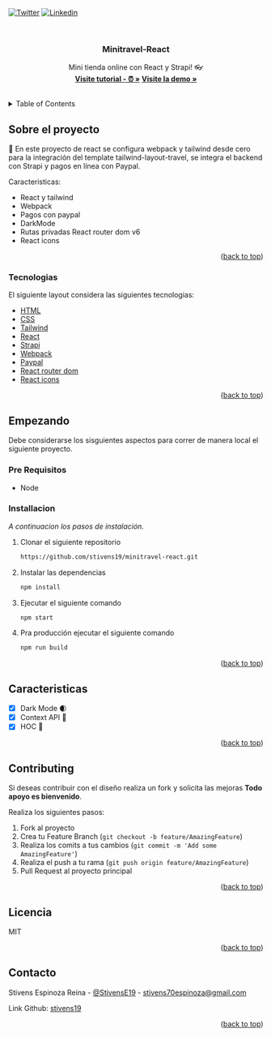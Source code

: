 <div id="top"></div>

[![Twitter](https://img.shields.io/badge/Twitter-1DA1F2?style=for-the-badge&logo=twitter&logoColor=white)](https://twitter.com/StivensE19)
[![Linkedin](https://img.shields.io/badge/LinkedIn-0077B5?style=for-the-badge&logo=linkedin&logoColor=white)](https://www.linkedin.com/in/stivens-espinoza-11954b184/)



<!-- PROJECT LOGO -->
<br />
<div align="center">

  <h3 align="center">Minitravel-React</h3>

  <p align="center">
    Mini tienda online con React y Strapi! 👓
    <br />
    <a href="https://www.youtube.com/channel/UCE4fUc_1EDWr4YTj2w_eaWA"><strong>Visite tutorial - ⏰ »</strong></a>
    <a href="https://minitravel-react.netlify.app/"><strong>Visite la demo »</strong></a>
    <br />
    <br />

  </p>
</div>



<!-- TABLE OF CONTENTS -->
<details>
  <summary>Table of Contents</summary>
  <ol>
    <li>
      <a href="#sobre-el-proyecto">Sobre el proyecto 🚀</a>
      <ul>
        <li><a href="#tecnologias">Tecnologias</a></li>
      </ul>
    </li>
    <li>
      <a href="#empezando">Empezando</a>
      <ul>
        <li><a href="#pre-requisitos">Pre requisitos</a></li>
        <li><a href="#installacion">Instalacion</a></li>
      </ul>
    </li>
    <li><a href="#caracteristicas">Caracteristicas</a></li>
    <li><a href="#contribuir">Contribuir</a></li>
    <li><a href="#licencia">Licencia</a></li>
    <li><a href="#contacto">Contacto</a></li>
  </ol>
</details>



<!-- ABOUT THE PROJECT -->
## Sobre el proyecto

🚀 En este proyecto de react se configura webpack y tailwind desde cero para la integración del template tailwind-layout-travel, se integra el backend con Strapi y pagos en línea con Paypal.

Caracteristicas:
* React y tailwind
* Webpack
* Pagos con paypal
* DarkMode
* Rutas privadas React router dom v6
* React icons


<p align="right">(<a href="#top">back to top</a>)</p>



### Tecnologias

El siguiente layout considera las siguientes tecnologias:

* [HTML](https://developer.mozilla.org/es/docs/Web/HTML)
* [CSS](https://developer.mozilla.org/es/docs/Web/CSS)
* [Tailwind](https://tailwindcss.com/)
* [React](https://reactjs.org/)
* [Strapi](https://strapi.io/)
* [Webpack](https://webpack.js.org/)
* [Paypal](https://www.paypal.com/)
* [React router dom](https://reacttraining.com/react-router/web/guides/quick-start)
* [React icons](https://react-icons.netlify.com/)


<p align="right">(<a href="#top">back to top</a>)</p>



<!-- GETTING STARTED -->
## Empezando

Debe considerarse los sisguientes aspectos para correr de manera local el siguiente proyecto.

### Pre Requisitos

* Node

### Installacion

_A continuacion los pasos de instalación._

1. Clonar el siguiente repositorio
   ```sh
   https://github.com/stivens19/minitravel-react.git
   ```
2. Instalar las dependencias
   ```sh
   npm install
   ```
3. Ejecutar el siguiente comando
   ```sh
   npm start
   ```
4. Pra producción ejecutar el siguiente comando
   ```sh
   npm run build
   ```
<p align="right">(<a href="#top">back to top</a>)</p>



<!-- ROADMAP -->
## Caracteristicas

- [x] Dark Mode 🌒
- [x] Context API 📱
- [x] HOC 🧔

<p align="right">(<a href="#top">back to top</a>)</p>



<!-- CONTRIBUTING -->
## Contributing

Si deseas contribuir con el diseño realiza un fork y solicita las mejoras **Todo apoyo es bienvenido**.

Realiza los siguientes pasos:

1. Fork al proyecto
2. Crea tu Feature Branch (`git checkout -b feature/AmazingFeature`)
3. Realiza los comits a tus cambios (`git commit -m 'Add some AmazingFeature'`)
4. Realiza el push a tu rama (`git push origin feature/AmazingFeature`)
5. Pull Request al proyecto principal

<p align="right">(<a href="#top">back to top</a>)</p>



<!-- LICENSE -->
## Licencia

MIT

<p align="right">(<a href="#top">back to top</a>)</p>



<!-- CONTACT -->
## Contacto

Stivens Espinoza Reina - [@StivensE19](https://twitter.com/StivensE19) - stivens70espinoza@gmail.com

Link Github: [stivens19](https://github.com/stivens19)

<p align="right">(<a href="#top">back to top</a>)</p>
